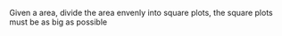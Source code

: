 Given a area, divide the area envenly into square plots, the square plots must be as big as possible